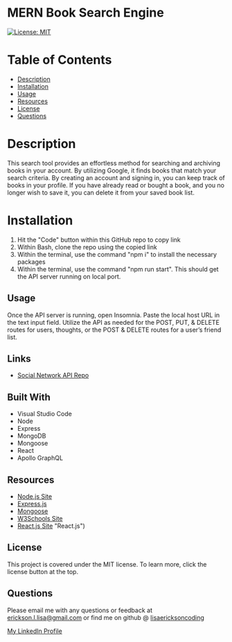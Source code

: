 # MERN Book Search Engine

[![License: MIT](https://img.shields.io/badge/License-MIT-yellow.svg)](https://opensource.org/licenses/MIT)

# Table of Contents
  * [Description](#description)
  * [Installation](#installation)
  * [Usage](#usage)
  * [Resources](#resources)
  * [License](#license)
  * [Questions](#questions)

# Description 
This search tool provides an effortless method for searching and archiving books in your account. By utilizing Google, it finds books that match your search criteria. By creating an account and signing in, you can keep track of books in your profile. If you have already read or bought a book, and you no longer wish to save it, you can delete it from your saved book list.


# Installation
1. Hit the "Code" button within this GitHub repo to copy link
2. Within Bash, clone the repo using the copied link
3. Within the terminal, use the command "npm i" to install the necessary packages
4. Within the terminal, use the command "npm run start". This should get the API server running on local port.

## Usage
Once the API server is running, open Insomnia. Paste the local host URL in the text input field. Utilize the API as needed for the POST, PUT, & DELETE routes for users, thoughts, or the POST & DELETE routes for a user’s friend list.

## Links

- [Social Network API Repo](https://github.com/lisaericksoncoding/Social_Network_API "Social Network API Repo")

## Built With
- Visual Studio Code
- Node
- Express
- MongoDB
- Mongoose
- React
- Apollo GraphQL

## Resources
- [Node.js Site](https://nodejs.org/en/ "Node.js")
- [Express.js](https://www.npmjs.com/package/express "Express.js")
- [Mongoose](https://www.npmjs.com/package/mongoose) 
- [W3Schools Site](https://www.w3schools.com "W3Schools")
- [React.js Site](https://reactjs.org/) "React.js")

## License
This project is covered under the MIT license. To learn more, click the license button at the top.

## Questions 
Please email me with any questions or feedback at erickson.l.lisa@gmail.com or find me on github @ [lisaericksoncoding](https://github.com/lisaericksoncoding)

[My LinkedIn Profile](https://www.linkedin.com/in/lisalerickson/ "Lisa Erickson")
